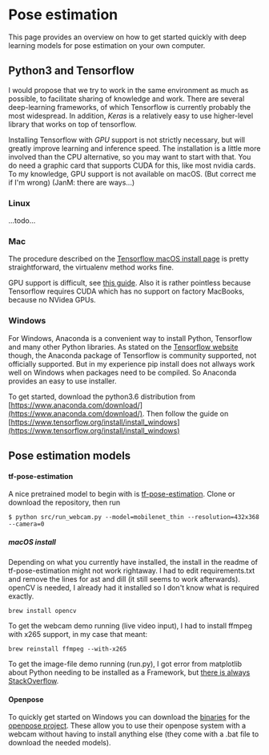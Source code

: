 # Pose estimation

This page provides an overview on how to get started quickly with deep learning models for pose estimation on your own computer.

## Python3 and Tensorflow
I would propose that we try to work in the same environment as much as possible, to facilitate sharing of knowledge and work.
There are several deep-learning frameworks, of which Tensorflow is currently probably the most widespread. 
In addition, *Keras* is a relatively easy to use higher-level library that works on top of tensorflow.

Installing Tensorflow with *GPU* support is not strictly necessary, but will greatly improve learning and inference speed. The installation 
is a little more involved than the CPU alternative, so you may want to start with that. You do need a graphic card that supports CUDA for 
this, like most nvidia cards. To my knowledge, GPU support is not available on macOS. (But correct me if I'm wrong) (JanM: there are ways...)

### Linux
...todo...

### Mac
The procedure described on the [Tensorflow macOS install page](https://www.tensorflow.org/install/install_mac) is pretty straightforward, the virtualenv method works fine.

GPU support is difficult, see [this guide](https://byai.io/howto-tensorflow-1-6-on-mac-with-gpu-acceleration/). Also it is rather pointless because Tensorflow requires CUDA which has no support on factory MacBooks, because no NVidea GPUs.

### Windows
For Windows, Anaconda is a convenient way to install Python, Tensorflow and many other Python libraries. As stated on the 
[Tensorflow website](https://www.tensorflow.org/install/install_windows) though, the Anaconda package of Tensorflow is community supported,
not officially supported. But in my experience pip install does not allways work well on Windows when packages need to be compiled. So
Anaconda provides an easy to use installer.

To get started, download the python3.6 distribution from [https://www.anaconda.com/download/](https://www.anaconda.com/download/).
Then follow the guide on [https://www.tensorflow.org/install/install_windows](https://www.tensorflow.org/install/install_windows)

## Pose estimation models

#### tf-pose-estimation
A nice pretrained model to begin with is [tf-pose-estimation](https://github.com/ildoonet/tf-pose-estimation).
Clone or download the repository, then run 
```
$ python src/run_webcam.py --model=mobilenet_thin --resolution=432x368 --camera=0
```
##### macOS install
Depending on what you currently have installed, the install in the readme of tf-pose-estimation might not work rightaway.
I had to edit requirements.txt and remove the lines for ast and dill (it still seems to work afterwards).
openCV is needed, I already had it installed so I don't know what is required exactly.
```
brew install opencv
```
To get the webcam demo running (live video input), I had to install ffmpeg with x265 support, in my case that meant:
```
brew reinstall ffmpeg --with-x265
```
To get the image-file demo running (run.py), I got error from matplotlib about Python needing to be installed as a Framework, but [there is always StackOverflow](https://stackoverflow.com/a/21789908/403991).


#### Openpose
To quickly get started on Windows you can download the [binaries](https://github.com/CMU-Perceptual-Computing-Lab/openpose/releases) for the [openpose project](https://github.com/CMU-Perceptual-Computing-Lab/openpose). These allow you to use their openpose system with a webcam without having to install anything else (they come with a .bat file to download the needed models). 
